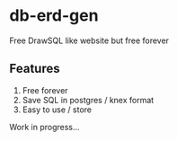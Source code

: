 # db-erd-gen
Free DrawSQL like website but free forever  

## Features  
1. Free forever  
2. Save SQL in postgres / knex format  
3. Easy to use / store  

Work in progress...

